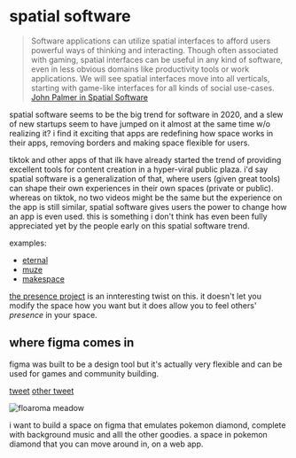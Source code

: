 # spatial software

> Software applications can utilize spatial interfaces to afford users powerful ways of thinking and interacting. Though often associated with gaming, spatial interfaces can be useful in any kind of software, even in less obvious domains like productivity tools or work applications. We will see spatial interfaces move into all verticals, starting with game-like interfaces for all kinds of social use-cases. [John Palmer in Spatial Software](https://darkblueheaven.com/spatialsoftware)

spatial software seems to be the big trend for software in 2020, and a slew of new startups seem to have jumped on it almost at the same time w/o realizing it?
i find it exciting that apps are redefining how space works in their apps, removing borders and making space flexible for users.

tiktok and other apps of that ilk have already started the trend of providing excellent tools for content creation in a hyper-viral public plaza.
i'd say spatial software is a generalization of that, where users (given great tools) can shape their own experiences in their own spaces (private or public).
whereas on tiktok, no two videos might be the same but the experience on the app is still similar, spatial software gives users the power to change how an app is even used.
this is something i don't think has even been fully appreciated yet by the people early on this spatial software trend.

examples:
- [eternal](https://eternal.plus/)
- [muze](https://www.muze.nyc/)
- [makespace](https://makespace.fun/)

[the presence project](https://apps.apple.com/us/app/the-presence-project/id1463320998) is an innteresting twist on this. it doesn't let you modify the space how you want but it does allow you to feel others' *presence* in your space.

## where figma comes in
figma was built to be a design tool but it's actually very flexible and can be used for games and community building.

[tweet](https://twitter.com/ghiliweld/status/1273816361295380480) [other tweet](https://twitter.com/ghiliweld/status/1291573985008857088)

![floaroma meadow](https://64.media.tumblr.com/tumblr_m0l0mc0xYn1r2mho4o1_500.gifv)

i want to build a space on figma that emulates pokemon diamond, complete with background music and alll the other goodies. a space in pokemon diamond that you can move around in, on a web app.
